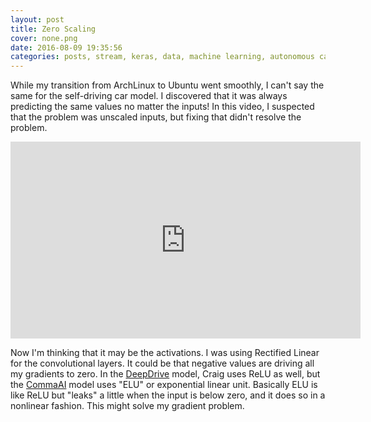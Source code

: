 ```yaml
---
layout: post
title: Zero Scaling
cover: none.png
date: 2016-08-09 19:35:56 
categories: posts, stream, keras, data, machine learning, autonomous car
---
```


While my transition from ArchLinux to Ubuntu went smoothly, I can't say the same for the self-driving car model.  I discovered that it was always predicting the same values no matter the inputs!  In this video, I suspected that the problem was unscaled inputs, but fixing that didn't resolve the problem.

<iframe width="560" height="315" src="https://www.youtube.com/embed/PeoFPAr084s" frameborder="0"> </iframe>

Now I'm thinking that it may be the activations.  I was using Rectified Linear for the convolutional layers.  It could be that negative values are driving all my gradients to zero.  In the [DeepDrive](http://deepdrive.io) model, Craig uses ReLU as well, but the [CommaAI](https://github.com/commaai/research/blob/master/train_steering_model.py) model uses "ELU" or exponential linear unit.  Basically ELU is like ReLU but "leaks" a little when the input is below zero, and it does so in a nonlinear fashion.  This might solve my gradient problem.
